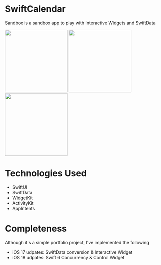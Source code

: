# SwiftCalendar
Sandbox is a sandbox app to play with Interactive Widgets and SwiftData

<img src=https://github.com/user-attachments/assets/0b809431-0fe4-42d5-be8e-0b0511dfa9a9 width=200> <img src=https://github.com/user-attachments/assets/0e9df725-1f6b-4d60-bc2d-8ba9d5fd5181 width=200> <img src=https://github.com/user-attachments/assets/b16c3794-ca32-4fe3-a33f-d085891df31b width=200> 

# Technologies Used
* SwiftUI
* SwiftData
* WidgetKit
* ActivityKit
* AppIntents

# Completeness
Although it's a simple portfolio project, I've implemented the following
* iOS 17 udpates: SwiftData conversion & Interactive Widget
* iOS 18 udpates: Swift 6 Concurrency & Control Widget
